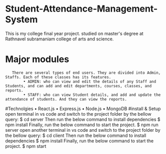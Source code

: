 # Student-Attendance-Management-System
This is my college final year project. studied on master's degree at Rathnavel subramaniam college of arts and science. 
# Major modules
       There are several types of end users. They are divided into Admin, Staffs. Each of these classes has its features.
            • ADMIN: who can view and edit the details of any Staff and Students, and can add and edit departments, courses, classes, and reports.
            • STAFF: who can view Student details, and add and update the attendance of students. And they can view the reports.
#Technolgies
• React.js
• Express.js
• Node.js
• MongoDB
#install & Setup
open terminal in vs code and switch to the project folder by the bellow query:
$ cd server
Then run the below command to install dependencies
$ npm install
Finally, run the below command to start the project.
$ npm run server 
open another terminal in vs code and switch to the project folder by the bellow query:
$ cd client 
Then run the below command to install dependencies
$ npm install
Finally, run the below command to start the project.
$ npm start
